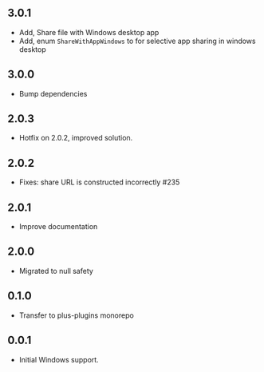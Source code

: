 ## 3.0.1

- Add, Share file with Windows desktop app
- Add, enum `ShareWithAppWindows` to for selective app sharing in windows desktop

## 3.0.0

- Bump dependencies

## 2.0.3

- Hotfix on 2.0.2, improved solution.

## 2.0.2

- Fixes: share URL is constructed incorrectly #235

## 2.0.1

- Improve documentation

## 2.0.0

- Migrated to null safety

## 0.1.0

- Transfer to plus-plugins monorepo

## 0.0.1

- Initial Windows support.

